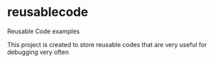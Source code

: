# reusablecode
Reusable Code examples

This project is created to store reusable codes that are very useful for debugging very often
